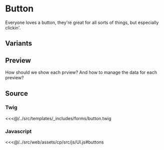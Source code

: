 # Button

Everyone loves a button, they're great for all sorts of things, but especially clickin'.

## Variants

<ArgumentsTable></ArgumentsTable>

## Preview

How should we show each prview? And how to manage the data for each preview?
<ComponentPreview component="_includes/forms/button" :config="{ type: 'submit', class: 'submit', label: 'Submit' }"/>

## Source

### Twig

<<<@/../src/templates/_includes/forms/button.twig

### Javascript

<<<@/../src/web/assets/cp/src/js/UI.js#buttons
